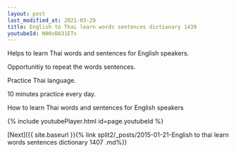 ```yaml
---
layout: post
last_modified_at: 2021-03-29
title: English to Thai learn words sentences dictionary 1439 
youtubeId: N00vBA31ETs
---
```

 
 
Helps to learn Thai words and sentences for English speakers.

Opportunitiy to repeat the words sentences. 

Practice Thai language. 
 
10 minutes practice every day. 
 
How to learn Thai words and sentences for English speakers 
 
{% include youtubePlayer.html id=page.youtubeId %}
 
 
[Next]({{ site.baseurl }}{% link  split2/_posts/2015-01-21-English to thai learn words sentences dictionary 1407 .md%})
 
